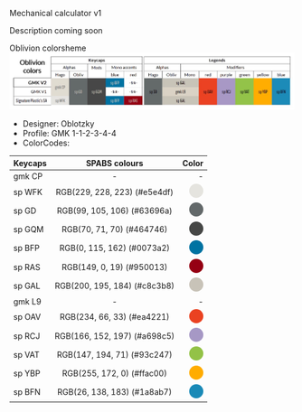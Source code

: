 Mechanical calculator v1

Description coming soon

Oblivion colorsheme
![ColorCodes:](image/color.jpeg)
* Designer: Oblotzky
* Profile: GMK 1-1-2-3-4-4
* ColorCodes:

| Keycaps       | SPABS colours                | Color |
| ------------- |:------------------:| -----:|
| gmk CP     | -    | - |
| sp WFK     | RGB(229, 228, 223) (#e5e4df)|<span style="color:#e5e4df;height: 25px;width: 25px;background-color: #e5e4df;border-radius: 50%;display: inline-block;"></span>|
| sp GD      | RGB(99, 105, 106) (#63696a)|<span style="height: 25px;width: 25px;background-color: #63696a;border-radius: 50%;display: inline-block;"></span>|
| sp GQM     | RGB(70, 71, 70)   (#464746)|<span style="height: 25px;width: 25px;background-color: #464746;border-radius: 50%;display: inline-block;"></span>|
| sp BFP      | RGB(0, 115, 162) (#0073a2)|<span style=" height: 25px;width: 25px;background-color: #0073a2;border-radius: 50%;display: inline-block;"></span>|
| sp RAS      | RGB(149, 0, 19) (#950013) |<span style="height: 25px;width: 25px;background-color: #950013;border-radius: 50%;display: inline-block;"></span>|
| sp GAL      | 	RGB(200, 195, 184) (#c8c3b8)         |<span style=" height: 25px;width: 25px;background-color:#c8c3b8;border-radius: 50%;display: inline-block;"></span>|
| gmk L9      | -         |-|
| sp OAV      | 	RGB(234, 66, 33) (#ea4221)         |<span style="height: 25px;width: 25px;background-color: #ea4221;border-radius: 50%;display: inline-block;"></span>|
| sp RCJ      |	RGB(166, 152, 197) (#a698c5)|<span style="height: 25px;width: 25px;background-color: #a698c5;border-radius: 50%;display: inline-block;"></span>|
| sp VAT      |	RGB(147, 194, 71) (#93c247)|<span style="height: 25px;width: 25px;background-color: #93c247;border-radius: 50%;display: inline-block;"></span>|
| sp YBP      | RGB(255, 172, 0) (#ffac00)|<span style="height: 25px;width: 25px;background-color: #ffac00;border-radius: 50%;display: inline-block;"></span>|
| sp BFN      |	RGB(26, 138, 183) (#1a8ab7)|<span style="color:#e5e4df; height: 25px;width: 25px;background-color: #1a8ab7;border-radius: 50%;display: inline-block;"></span>|
